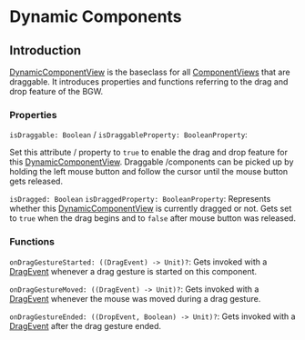 [DynamicComponentViewKDoc]: ../../bgw-gui-kdoc/bgw-gui/tools.aqua.bgw.components/-dynamic-component-view/index.html
[ComponentViewKDoc]: ../../bgw-gui-kdoc/bgw-gui/tools.aqua.bgw.components/-component-view/index.html
[DragEventKDoc]: ../../bgw-gui-kdoc/bgw-gui/tools.aqua.bgw.event/-drag-event/index.html

# Dynamic Components

## Introduction
[DynamicComponentView][DynamicComponentViewKDoc] is the baseclass for all [ComponentViews][ComponentViewKDoc] that are draggable.
It introduces properties and functions referring to the drag and drop feature of the BGW.

### Properties
``isDraggable: Boolean`` / ``isDraggableProperty: BooleanProperty``:

Set this attribute / property to ``true`` to enable the drag and drop feature for this [DynamicComponentView][DynamicComponentViewKDoc].
Draggable /components can be picked up by holding the left mouse button and follow the cursor until the mouse button gets released.


``isDragged: Boolean`` ``isDraggedProperty: BooleanProperty``:
Represents whether this [DynamicComponentView][DynamicComponentViewKDoc] is currently dragged or not.
Gets set to ``true`` when the drag begins and to ``false`` after mouse button was released.

### Functions
``onDragGestureStarted: ((DragEvent) -> Unit)?``: Gets invoked with a [DragEvent][DragEventKDoc] whenever a drag gesture is started on this component.

``onDragGestureMoved: ((DragEvent) -> Unit)?``: Gets invoked with a [DragEvent][DragEventKDoc] whenever the mouse was moved during a drag gesture.

``onDragGestureEnded: ((DropEvent, Boolean) -> Unit)?``: Gets invoked with a [DragEvent][DragEventKDoc] after the drag gesture ended.
